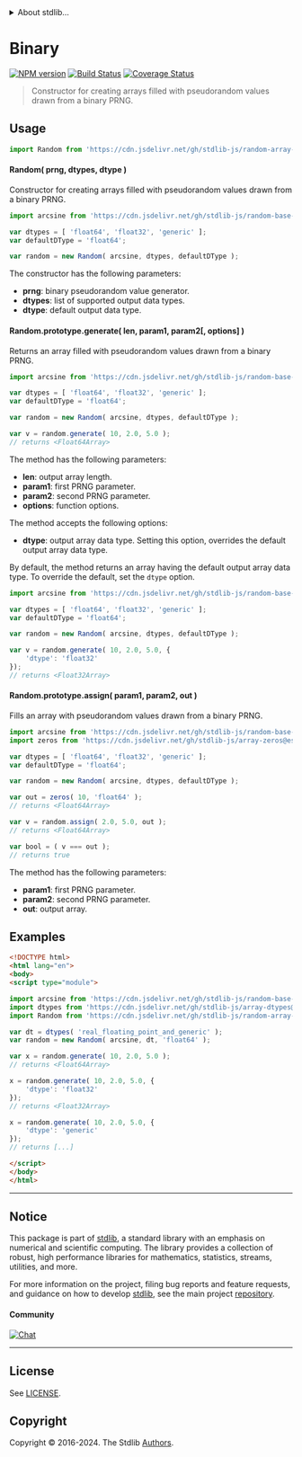 <!--

@license Apache-2.0

Copyright (c) 2024 The Stdlib Authors.

Licensed under the Apache License, Version 2.0 (the "License");
you may not use this file except in compliance with the License.
You may obtain a copy of the License at

   http://www.apache.org/licenses/LICENSE-2.0

Unless required by applicable law or agreed to in writing, software
distributed under the License is distributed on an "AS IS" BASIS,
WITHOUT WARRANTIES OR CONDITIONS OF ANY KIND, either express or implied.
See the License for the specific language governing permissions and
limitations under the License.

-->


<details>
  <summary>
    About stdlib...
  </summary>
  <p>We believe in a future in which the web is a preferred environment for numerical computation. To help realize this future, we've built stdlib. stdlib is a standard library, with an emphasis on numerical and scientific computation, written in JavaScript (and C) for execution in browsers and in Node.js.</p>
  <p>The library is fully decomposable, being architected in such a way that you can swap out and mix and match APIs and functionality to cater to your exact preferences and use cases.</p>
  <p>When you use stdlib, you can be absolutely certain that you are using the most thorough, rigorous, well-written, studied, documented, tested, measured, and high-quality code out there.</p>
  <p>To join us in bringing numerical computing to the web, get started by checking us out on <a href="https://github.com/stdlib-js/stdlib">GitHub</a>, and please consider <a href="https://opencollective.com/stdlib">financially supporting stdlib</a>. We greatly appreciate your continued support!</p>
</details>

# Binary

[![NPM version][npm-image]][npm-url] [![Build Status][test-image]][test-url] [![Coverage Status][coverage-image]][coverage-url] <!-- [![dependencies][dependencies-image]][dependencies-url] -->

> Constructor for creating arrays filled with pseudorandom values drawn from a binary PRNG.



<section class="usage">

## Usage

```javascript
import Random from 'https://cdn.jsdelivr.net/gh/stdlib-js/random-array-tools-binary@esm/index.mjs';
```

#### Random( prng, dtypes, dtype )

Constructor for creating arrays filled with pseudorandom values drawn from a binary PRNG.

```javascript
import arcsine from 'https://cdn.jsdelivr.net/gh/stdlib-js/random-base-arcsine@esm/index.mjs';

var dtypes = [ 'float64', 'float32', 'generic' ];
var defaultDType = 'float64';

var random = new Random( arcsine, dtypes, defaultDType );
```

The constructor has the following parameters:

-   **prng**: binary pseudorandom value generator.
-   **dtypes**: list of supported output data types.
-   **dtype**: default output data type.

#### Random.prototype.generate( len, param1, param2\[, options] )

Returns an array filled with pseudorandom values drawn from a binary PRNG.

```javascript
import arcsine from 'https://cdn.jsdelivr.net/gh/stdlib-js/random-base-arcsine@esm/index.mjs';

var dtypes = [ 'float64', 'float32', 'generic' ];
var defaultDType = 'float64';

var random = new Random( arcsine, dtypes, defaultDType );

var v = random.generate( 10, 2.0, 5.0 );
// returns <Float64Array>
```

The method has the following parameters:

-   **len**: output array length.
-   **param1**: first PRNG parameter.
-   **param2**: second PRNG parameter.
-   **options**: function options.

The method accepts the following options:

-   **dtype**: output array data type. Setting this option, overrides the default output array data type.

By default, the method returns an array having the default output array data type. To override the default, set the `dtype` option.

```javascript
import arcsine from 'https://cdn.jsdelivr.net/gh/stdlib-js/random-base-arcsine@esm/index.mjs';

var dtypes = [ 'float64', 'float32', 'generic' ];
var defaultDType = 'float64';

var random = new Random( arcsine, dtypes, defaultDType );

var v = random.generate( 10, 2.0, 5.0, {
    'dtype': 'float32'
});
// returns <Float32Array>
```

#### Random.prototype.assign( param1, param2, out )

Fills an array with pseudorandom values drawn from a binary PRNG.

```javascript
import arcsine from 'https://cdn.jsdelivr.net/gh/stdlib-js/random-base-arcsine@esm/index.mjs';
import zeros from 'https://cdn.jsdelivr.net/gh/stdlib-js/array-zeros@esm/index.mjs';

var dtypes = [ 'float64', 'float32', 'generic' ];
var defaultDType = 'float64';

var random = new Random( arcsine, dtypes, defaultDType );

var out = zeros( 10, 'float64' );
// returns <Float64Array>

var v = random.assign( 2.0, 5.0, out );
// returns <Float64Array>

var bool = ( v === out );
// returns true
```

The method has the following parameters:

-   **param1**: first PRNG parameter.
-   **param2**: second PRNG parameter.
-   **out**: output array.

</section>

<!-- /.usage -->

<section class="notes">

</section>

<!-- /.notes -->

<section class="examples">

## Examples

<!-- eslint no-undef: "error" -->

```html
<!DOCTYPE html>
<html lang="en">
<body>
<script type="module">

import arcsine from 'https://cdn.jsdelivr.net/gh/stdlib-js/random-base-arcsine@esm/index.mjs';
import dtypes from 'https://cdn.jsdelivr.net/gh/stdlib-js/array-dtypes@esm/index.mjs';
import Random from 'https://cdn.jsdelivr.net/gh/stdlib-js/random-array-tools-binary@esm/index.mjs';

var dt = dtypes( 'real_floating_point_and_generic' );
var random = new Random( arcsine, dt, 'float64' );

var x = random.generate( 10, 2.0, 5.0 );
// returns <Float64Array>

x = random.generate( 10, 2.0, 5.0, {
    'dtype': 'float32'
});
// returns <Float32Array>

x = random.generate( 10, 2.0, 5.0, {
    'dtype': 'generic'
});
// returns [...]

</script>
</body>
</html>
```

</section>

<!-- /.examples -->

<!-- Section for related `stdlib` packages. Do not manually edit this section, as it is automatically populated. -->

<section class="related">

</section>

<!-- /.related -->

<!-- Section for all links. Make sure to keep an empty line after the `section` element and another before the `/section` close. -->


<section class="main-repo" >

* * *

## Notice

This package is part of [stdlib][stdlib], a standard library with an emphasis on numerical and scientific computing. The library provides a collection of robust, high performance libraries for mathematics, statistics, streams, utilities, and more.

For more information on the project, filing bug reports and feature requests, and guidance on how to develop [stdlib][stdlib], see the main project [repository][stdlib].

#### Community

[![Chat][chat-image]][chat-url]

---

## License

See [LICENSE][stdlib-license].


## Copyright

Copyright &copy; 2016-2024. The Stdlib [Authors][stdlib-authors].

</section>

<!-- /.stdlib -->

<!-- Section for all links. Make sure to keep an empty line after the `section` element and another before the `/section` close. -->

<section class="links">

[npm-image]: http://img.shields.io/npm/v/@stdlib/random-array-tools-binary.svg
[npm-url]: https://npmjs.org/package/@stdlib/random-array-tools-binary

[test-image]: https://github.com/stdlib-js/random-array-tools-binary/actions/workflows/test.yml/badge.svg?branch=v0.2.2
[test-url]: https://github.com/stdlib-js/random-array-tools-binary/actions/workflows/test.yml?query=branch:v0.2.2

[coverage-image]: https://img.shields.io/codecov/c/github/stdlib-js/random-array-tools-binary/main.svg
[coverage-url]: https://codecov.io/github/stdlib-js/random-array-tools-binary?branch=main

<!--

[dependencies-image]: https://img.shields.io/david/stdlib-js/random-array-tools-binary.svg
[dependencies-url]: https://david-dm.org/stdlib-js/random-array-tools-binary/main

-->

[chat-image]: https://img.shields.io/gitter/room/stdlib-js/stdlib.svg
[chat-url]: https://app.gitter.im/#/room/#stdlib-js_stdlib:gitter.im

[stdlib]: https://github.com/stdlib-js/stdlib

[stdlib-authors]: https://github.com/stdlib-js/stdlib/graphs/contributors

[umd]: https://github.com/umdjs/umd
[es-module]: https://developer.mozilla.org/en-US/docs/Web/JavaScript/Guide/Modules

[deno-url]: https://github.com/stdlib-js/random-array-tools-binary/tree/deno
[deno-readme]: https://github.com/stdlib-js/random-array-tools-binary/blob/deno/README.md
[umd-url]: https://github.com/stdlib-js/random-array-tools-binary/tree/umd
[umd-readme]: https://github.com/stdlib-js/random-array-tools-binary/blob/umd/README.md
[esm-url]: https://github.com/stdlib-js/random-array-tools-binary/tree/esm
[esm-readme]: https://github.com/stdlib-js/random-array-tools-binary/blob/esm/README.md
[branches-url]: https://github.com/stdlib-js/random-array-tools-binary/blob/main/branches.md

[stdlib-license]: https://raw.githubusercontent.com/stdlib-js/random-array-tools-binary/main/LICENSE

</section>

<!-- /.links -->
